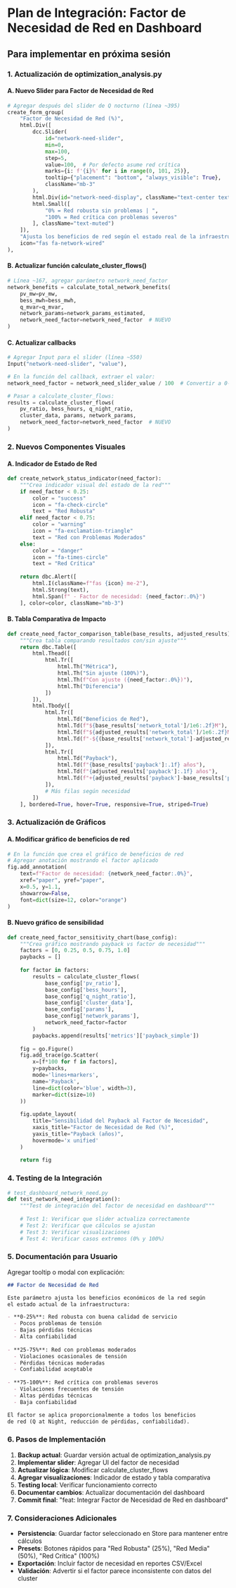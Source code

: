 # Plan de Integración: Factor de Necesidad de Red en Dashboard
## Para implementar en próxima sesión

### 1. Actualización de optimization_analysis.py

#### A. Nuevo Slider para Factor de Necesidad de Red

```python
# Agregar después del slider de Q nocturno (línea ~395)
create_form_group(
    "Factor de Necesidad de Red (%)",
    html.Div([
        dcc.Slider(
            id="network-need-slider",
            min=0,
            max=100,
            step=5,
            value=100,  # Por defecto asume red crítica
            marks={i: f'{i}%' for i in range(0, 101, 25)},
            tooltip={"placement": "bottom", "always_visible": True},
            className="mb-3"
        ),
        html.Div(id="network-need-display", className="text-center text-warning fw-bold"),
        html.Small([
            "0% = Red robusta sin problemas | ",
            "100% = Red crítica con problemas severos"
        ], className="text-muted")
    ]),
    "Ajusta los beneficios de red según el estado real de la infraestructura",
    icon="fas fa-network-wired"
),
```

#### B. Actualizar función calculate_cluster_flows()

```python
# Línea ~167, agregar parámetro network_need_factor
network_benefits = calculate_total_network_benefits(
    pv_mw=pv_mw,
    bess_mwh=bess_mwh,
    q_mvar=q_mvar,
    network_params=network_params_estimated,
    network_need_factor=network_need_factor  # NUEVO
)
```

#### C. Actualizar callbacks

```python
# Agregar Input para el slider (línea ~550)
Input("network-need-slider", "value"),

# En la función del callback, extraer el valor:
network_need_factor = network_need_slider_value / 100  # Convertir a 0-1

# Pasar a calculate_cluster_flows:
results = calculate_cluster_flows(
    pv_ratio, bess_hours, q_night_ratio,
    cluster_data, params, network_params,
    network_need_factor=network_need_factor  # NUEVO
)
```

### 2. Nuevos Componentes Visuales

#### A. Indicador de Estado de Red

```python
def create_network_status_indicator(need_factor):
    """Crea indicador visual del estado de la red"""
    if need_factor < 0.25:
        color = "success"
        icon = "fa-check-circle"
        text = "Red Robusta"
    elif need_factor < 0.75:
        color = "warning"
        icon = "fa-exclamation-triangle"
        text = "Red con Problemas Moderados"
    else:
        color = "danger"
        icon = "fa-times-circle"
        text = "Red Crítica"
    
    return dbc.Alert([
        html.I(className=f"fas {icon} me-2"),
        html.Strong(text),
        html.Span(f" - Factor de necesidad: {need_factor:.0%}")
    ], color=color, className="mb-3")
```

#### B. Tabla Comparativa de Impacto

```python
def create_need_factor_comparison_table(base_results, adjusted_results):
    """Crea tabla comparando resultados con/sin ajuste"""
    return dbc.Table([
        html.Thead([
            html.Tr([
                html.Th("Métrica"),
                html.Th("Sin ajuste (100%)"),
                html.Th(f"Con ajuste ({need_factor:.0%})"),
                html.Th("Diferencia")
            ])
        ]),
        html.Tbody([
            html.Tr([
                html.Td("Beneficios de Red"),
                html.Td(f"${base_results['network_total']/1e6:.2f}M"),
                html.Td(f"${adjusted_results['network_total']/1e6:.2f}M"),
                html.Td(f"-${(base_results['network_total']-adjusted_results['network_total'])/1e6:.2f}M")
            ]),
            html.Tr([
                html.Td("Payback"),
                html.Td(f"{base_results['payback']:.1f} años"),
                html.Td(f"{adjusted_results['payback']:.1f} años"),
                html.Td(f"+{adjusted_results['payback']-base_results['payback']:.1f} años")
            ]),
            # Más filas según necesidad
        ])
    ], bordered=True, hover=True, responsive=True, striped=True)
```

### 3. Actualización de Gráficos

#### A. Modificar gráfico de beneficios de red

```python
# En la función que crea el gráfico de beneficios de red
# Agregar anotación mostrando el factor aplicado
fig.add_annotation(
    text=f"Factor de necesidad: {network_need_factor:.0%}",
    xref="paper", yref="paper",
    x=0.5, y=1.1,
    showarrow=False,
    font=dict(size=12, color="orange")
)
```

#### B. Nuevo gráfico de sensibilidad

```python
def create_need_factor_sensitivity_chart(base_config):
    """Crea gráfico mostrando payback vs factor de necesidad"""
    factors = [0, 0.25, 0.5, 0.75, 1.0]
    paybacks = []
    
    for factor in factors:
        results = calculate_cluster_flows(
            base_config['pv_ratio'],
            base_config['bess_hours'],
            base_config['q_night_ratio'],
            base_config['cluster_data'],
            base_config['params'],
            base_config['network_params'],
            network_need_factor=factor
        )
        paybacks.append(results['metrics']['payback_simple'])
    
    fig = go.Figure()
    fig.add_trace(go.Scatter(
        x=[f*100 for f in factors],
        y=paybacks,
        mode='lines+markers',
        name='Payback',
        line=dict(color='blue', width=3),
        marker=dict(size=10)
    ))
    
    fig.update_layout(
        title="Sensibilidad del Payback al Factor de Necesidad",
        xaxis_title="Factor de Necesidad de Red (%)",
        yaxis_title="Payback (años)",
        hovermode='x unified'
    )
    
    return fig
```

### 4. Testing de la Integración

```python
# test_dashboard_network_need.py
def test_network_need_integration():
    """Test de integración del factor de necesidad en dashboard"""
    
    # Test 1: Verificar que slider actualiza correctamente
    # Test 2: Verificar que cálculos se ajustan
    # Test 3: Verificar visualizaciones
    # Test 4: Verificar casos extremos (0% y 100%)
```

### 5. Documentación para Usuario

Agregar tooltip o modal con explicación:

```markdown
## Factor de Necesidad de Red

Este parámetro ajusta los beneficios económicos de la red según 
el estado actual de la infraestructura:

- **0-25%**: Red robusta con buena calidad de servicio
  - Pocos problemas de tensión
  - Bajas pérdidas técnicas
  - Alta confiabilidad
  
- **25-75%**: Red con problemas moderados
  - Violaciones ocasionales de tensión
  - Pérdidas técnicas moderadas
  - Confiabilidad aceptable
  
- **75-100%**: Red crítica con problemas severos
  - Violaciones frecuentes de tensión
  - Altas pérdidas técnicas
  - Baja confiabilidad

El factor se aplica proporcionalmente a todos los beneficios 
de red (Q at Night, reducción de pérdidas, confiabilidad).
```

### 6. Pasos de Implementación

1. **Backup actual**: Guardar versión actual de optimization_analysis.py
2. **Implementar slider**: Agregar UI del factor de necesidad
3. **Actualizar lógica**: Modificar calculate_cluster_flows
4. **Agregar visualizaciones**: Indicador de estado y tabla comparativa
5. **Testing local**: Verificar funcionamiento correcto
6. **Documentar cambios**: Actualizar documentación del dashboard
7. **Commit final**: "feat: Integrar Factor de Necesidad de Red en dashboard"

### 7. Consideraciones Adicionales

- **Persistencia**: Guardar factor seleccionado en Store para mantener entre cálculos
- **Presets**: Botones rápidos para "Red Robusta" (25%), "Red Media" (50%), "Red Crítica" (100%)
- **Exportación**: Incluir factor de necesidad en reportes CSV/Excel
- **Validación**: Advertir si el factor parece inconsistente con datos del cluster